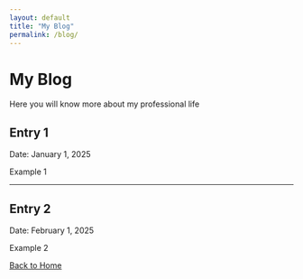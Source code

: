 ```yaml
---
layout: default
title: "My Blog"
permalink: /blog/
---
```


# My Blog

Here you will know more about my professional life

## Entry 1
Date: January 1, 2025

Example 1

---

## Entry 2
Date: February 1, 2025

Example 2

[Back to Home](/)
